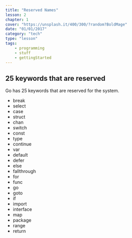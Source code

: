 ```yaml
---
title: "Reserved Names"
lesson: 2
chapter: 1
cover: "https://unsplash.it/400/300/?random?BoldMage"
date: "01/01/2017"
category: "tech"
type: "lesson"
tags:
    - programming
    - stuff
    - gettingStarted
---
```


## 25 keywords that are reserved

Go has 25 keywords that are reserved for the system.

- break
- select
- case
- struct
- chan
- switch
- const
- type
- continue
- var
- default
- defer
- else
- fallthrough
- for
- func
- go
- goto
- if
- import
- interface
- map
- package
- range
- return

